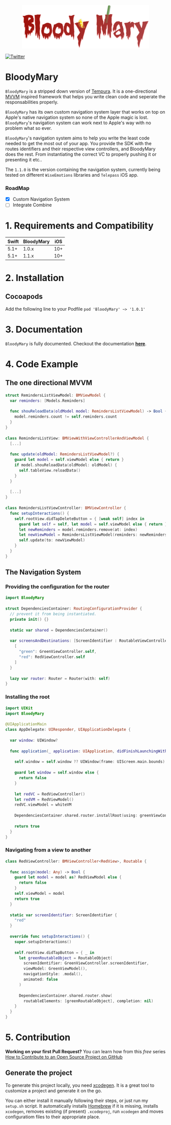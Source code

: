 <p align="center">
<img src="logo.png" alt="BloodyMary logo" width="400">
</p>

[![Twitter](https://img.shields.io/twitter/url/https/theinkedgineer.svg?label=TheInkedgineer&style=social)](https://twitter.com/theinkedgineer)

# BloodyMary

`BloodyMary` is a stripped down version of [Tempura](https://github.com/BendingSpoons/tempura-swift). It is a one-directional [MVVM](https://en.wikipedia.org/wiki/Model–view–viewmodel) inspired framework that helps you write clean code and seperate the responsabilities properly.

`BloodyMary` has its own custom navigation system layer that works on top on Apple's native navigation system so none of the Apple magic is lost. `BloodyMary`'s navigation system can work next to Apple's way with no problem what so ever.

`BloodyMary`'s  navigation system aims to help you write the least code needed to get the most out of your app. You provide the SDK with the routes identifiers and their respective view controllers, and BloodyMary does the rest. From instantiating the correct VC to properly pushing it or presenting it etc..

The `1.1.0` is the version containing the navigation system, currently being tested on different `WiseEmotions` libraries and `Telepass` iOS app.

### RoadMap

- [x] Custom Navigation System
- [ ] Integrate Combine

# 1. Requirements and Compatibility

| Swift               | BloodyMary     |  iOS     |
|-----------------|----------------|---------|
|       5.1+          | 1.0.x               |  10+     |
|       5.1+          | 1.1.x                |  10+     |

# 2. Installation

## Cocoapods

Add the following line to your Podfile
` pod 'BloodyMary' ~> '1.0.1' `


# 3. Documentation

`BloodyMary` is fully documented. Checkout the documentation [**here**](https://theinkedengineer.github.io/BloodyMary/docs/1.1.x/index.html).

# 4. Code Example
## The one directional MVVM

```swift
struct RemindersListViewModel: BMViewModel {
  var reminders: [Models.Reminders]
  
  func shouReloadData(oldModel model: RemindersListViewModel) -> Bool {
    model.reminders.count != self.reminders.count
  }
}

class RemindersListView: BMViewWithViewControllerAndViewModel {
  [...]
  
  func update(oldModel: RemindersListViewModel?) {
    guard let model = self.viewModel else { return }
    if model.shouReloadData(oldModel: oldModel) {
      self.tableView.reloadData()
    }
  }
  
  [...]
}

class RemindersListViewController: BMViewController {
  func setupInteractions() {
    self.rootView.didTapDeleteButton = { [weak self] index in
      guard let self = self, let model = self.viewModel else { return }
      let newReminders = model.reminders.remove(at: index)
      let newViewModel = RemindersListViewModel(reminders: newReminders)
      self.update(to: newViewModel)
    }
  }
}
```

## The Navigation System

### Providing the configuration for the router

```swift
import BloodyMary

struct DependenciesContainer: RoutingConfigurationProvider {
  // prevent it from being instantiated.
  private init() {}
  
  static var shared = DependenciesContainer()
  
  var screensAndDestinations: [ScreenIdentifier : RoutableViewController.Type] {
    [
      "green": GreenViewController.self,
      "red": RedViewController.self
    ]
  }
  
  lazy var router: Router = Router(with: self)
}

```

### Installing the root

```swift
import UIKit
import BloodyMary

@UIApplicationMain
class AppDelegate: UIResponder, UIApplicationDelegate {
  
  var window: UIWindow?
  
  func application(_ application: UIApplication, didFinishLaunchingWithOptions launchOptions: [UIApplication.LaunchOptionsKey: Any]?) -> Bool {
    
    self.window = self.window ?? UIWindow(frame: UIScreen.main.bounds)
    
    guard let window = self.window else {
      return false
    }
    
    let redVC = RedViewController()
    let redVM = RedViewModel()
    redVC.viewModel = whiteVM

    DependenciesContainer.shared.router.installRoot(using: greenViewController, in: window)

    return true
  }
}
```

### Navigating from a view to another

```swift
class RedViewController: BMViewController<RedView>, Routable {
  
  func assign(model: Any) -> Bool {
    guard let model = model as? RedViewModel else {
      return false
    }
    self.viewModel = model
    return true
  }
  
  static var screenIdentifier: ScreenIdentifier {
    "red"
  }
  
  override func setupInteractions() {
    super.setupInteractions()
    
    self.rootView.didTapButton = { _ in
      let greenRoutableObject = RoutableObject(
        screenIdentifier: GreenViewController.screenIdentifier,
        viewModel: GreenViewModel(),
        navigationStyle: .modal(),
        animated: false
      )
      
      DependenciesContainer.shared.router.show(
        routableElements: [greenRoutableObject], completion: nil)
    }
  }
}
```

# 5. Contribution

**Working on your first Pull Request?** You can learn how from this *free* series [How to Contribute to an Open Source Project on GitHub](https://egghead.io/series/how-to-contribute-to-an-open-source-project-on-github)

## Generate the project

To generate this project locally, you need [xcodegen](https://github.com/yonaskolb/XcodeGen). It is a great tool to customize a project and generate it on the go.

You can either install it manually following their steps, or just run my `setup.sh` script. It automatically installs [Homebrew](https://brew.sh) if it is missing, installs `xcodegen`, removes existing (if present) `.xcodeproj`, run `xcodegen` and moves configuratiom files to their appropriate place.
